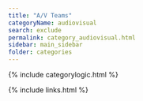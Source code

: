 ```yaml
---
title: "A/V Teams"
categoryName: audiovisual
search: exclude
permalink: category_audiovisual.html
sidebar: main_sidebar
folder: categories
---
```

{% include categorylogic.html %}

{% include links.html %}
